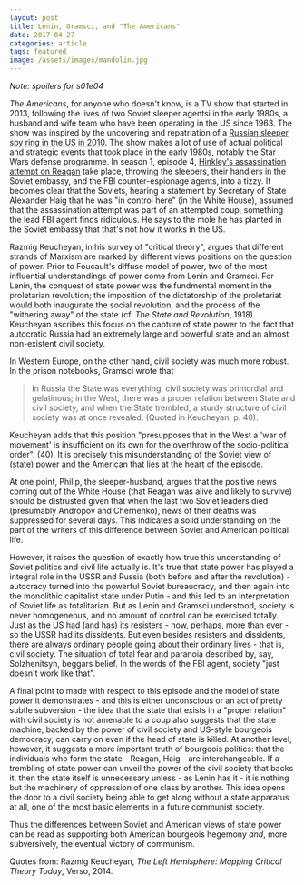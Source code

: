 ```yaml
---
layout: post
title: Lenin, Gramsci, and "The Americans"
date: 2017-04-27
categories: article
tags: featured
image: /assets/images/mandolin.jpg
---
```


*Note: spoilers for s01e04*

*The Americans*, for anyone who doesn't know, is a TV show that started
in 2013, following the lives of two Soviet sleeper agentsi in the early
1980s, a husband and
wife team who have been operating in the US since 1963. The show was inspired by the uncovering and repatriation of a [Russian sleeper
spy ring in the US in
2010](https://qz.com/926553/what-happened-to-the-real-russian-spies-who-inspired-the-americans/). The show makes a lot of use of actual political and strategic events that took place in the early 1980s, notably the Star Wars defense programme. In season 1, episode 4, [Hinkley's assassination attempt on Reagan](https://en.wikipedia.org/wiki/Attempted_assassination_of_Ronald_Reagan) take place, throwing the sleepers, their handlers in the Soviet embassy, and the FBI counter-espionage agents, into a tizzy. It becomes clear that the Soviets, hearing a statement by Secretary of State Alexander Haig that he was "in control here" (in the White House), assumed that the assassination attempt was part of an attempted coup, something the lead FBI agent finds ridiculous. He says to the mole he has planted in the Soviet embassy that that's not how it works in the US.

Razmig Keucheyan, in his survey of "critical theory", argues that
different strands of Marxism are marked by different views positions on
the question of power. Prior to Foucault's diffuse model of power, two
of the most influential understandings of power come from Lenin and
Gramsci. For Lenin, the conquest of state power was the fundmental
moment in the proletarian revolution; the imposition of the dictatorship
of the proletariat would both inaugurate the social revolution, and the
process of the "withering away" of the state (cf. *The State and
Revolution*, 1918). Keucheyan ascribes this focus on the capture of
state power to the fact that autocratic Russia had an extremely large
and powerful state and an almost non-existent civil society.

In Western Europe, on the other hand, civil society was much more
robust. In the prison notebooks, Gramsci wrote that

>In Russia the State was everything, civil society was primordial and
>gelatinous; in the West, there was a proper relation between State and
>civil society, and when the State trembled, a sturdy structure of
>civil society was at once revealed. (Quoted in Keucheyan, p. 40).

Keucheyan adds that this position "presupposes that in the West a 'war
of movement' is insufficient on its own for the overthrow of the
socio-political order". (40). It is precisely this misunderstanding of
the Soviet view of (state) power and the American that lies at the heart
of the episode.

At one point, Philip, the sleeper-husband, argues that the positive news
coming out of the White House (that Reagan was alive and likely to
survive) should be distrusted given that when the last two Soviet
leaders died (presumably Andropov and Chernenko), news of their deaths was suppressed
for several days. This indicates a solid understanding on the part of
the writers of this difference between Soviet and American political
life.

However, it raises the question of exactly how true this understanding of
Soviet politics and civil life actually is. It's true that state power
has played a integral role in the USSR and Russia (both before and
after the revolution) - autocracy turned into the powerful Soviet
bureaucracy, and then again into the monolithic capitalist state under
Putin - and this led to an interpretation of Soviet life as
totalitarian. But as Lenin and Gramsci understood, society is never
homogeneous, and no amount of control can be exercised totally. Just as
the US had (and has) its resisters - now, perhaps, more than ever - so
the USSR had its dissidents. But even besides resisters and dissidents,
there are always ordinary people going about their ordinary lives - that
is, civil society. The
situation of total fear and paranoia described by, say, Solzhenitsyn,
beggars belief. In the words of the FBI agent, society "just doesn't
work like that".

A final point to made with respect to this episode and the model of
state power it demonstrates - and this is either unconscious or an act
of pretty subtle subversion - the idea that the state that exists in a
"proper relation" with civil society is not amenable to a coup also
suggests that the state machine, backed by the power of civil society
and US-style bourgeois democracy, can carry on even if the head of state
is killed. At another level, however, it suggests a more important truth
of bourgeois politics: that the individuals who form the state - Reagan,
Haig - are interchangeable. If a trembling of state power can unveil the
power of the civil society that backs it, then the state itself is
unnecessary unless - as Lenin has it - it is nothing but the machinery
of oppression of one class by another. This idea opens the
door to a civil society being able to get along without a state
apparatus at all, one of the most basic elements in a future communist
society.

Thus the differences between Soviet and American views of state power
can be read as supporting both American bourgeois hegemony *and*, more
subversively, the eventual victory of communism.

Quotes from: Razmig Keucheyan, *The Left Hemisphere: Mapping Critical
Theory Today*, Verso, 2014.
